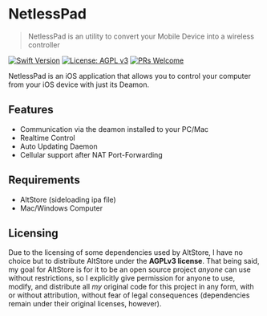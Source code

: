 # NetlessPad

> NetlessPad is an utility to convert your Mobile Device into a wireless controller 

[![Swift Version](https://img.shields.io/badge/swift-5.0-orange.svg)](https://swift.org/)
[![License: AGPL v3](https://img.shields.io/badge/License-AGPL%20v3-blue.svg)](https://www.gnu.org/licenses/agpl-3.0)
[![PRs Welcome](https://img.shields.io/badge/PRs-welcome-brightgreen.svg?style=flat-square)](http://makeapullrequest.com)


NetlessPad is an iOS application that allows you to control your computer from your iOS device with just its Deamon.

## Features
- Communication via the deamon installed to your PC/Mac
- Realtime Control
- Auto Updating Daemon
- Cellular support after NAT Port-Forwarding

## Requirements
- AltStore (sideloading ipa file)
- Mac/Windows Computer

## Licensing

Due to the licensing of some dependencies used by AltStore, I have no choice but to distribute AltStore under the **AGPLv3 license**. That being said, my goal for AltStore is for it to be an open source project *anyone* can use without restrictions, so I explicitly give permission for anyone to use, modify, and distribute all *my* original code for this project in any form, with or without attribution, without fear of legal consequences (dependencies remain under their original licenses, however).
